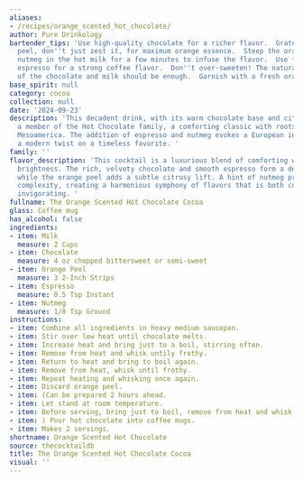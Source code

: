 ```yaml
---
aliases:
- /recipes/orange_scented_hot_chocolate/
author: Pure Drinkology
bartender_tips: 'Use high-quality chocolate for a richer flavor.  Grate the orange
  peel, don''t just zest it, for maximum orange essence.  Steep the orange peel and
  nutmeg in the hot milk for a few minutes to infuse the flavor.  Use freshly brewed
  espresso for a strong coffee flavor.  Don''t over-sweeten! The natural sweetness
  of the chocolate and milk should be enough.  Garnish with a fresh orange peel. '
base_spirit: null
category: cocoa
collection: null
date: '2024-09-23'
description: 'This decadent drink, with its warm chocolate base and citrus zest, is
  a member of the Hot Chocolate family, a comforting classic with roots in ancient
  Mesoamerica. The addition of espresso and nutmeg evokes a European influence, suggesting
  a modern twist on a timeless favorite. '
family: ''
flavor_description: 'This cocktail is a luxurious blend of comforting warmth and zesty
  brightness. The rich, velvety chocolate and smooth espresso form a decadent base,
  while the orange peel adds a subtle citrusy lift. A hint of nutmeg provides an earthy
  complexity, creating a harmonious symphony of flavors that is both comforting and
  invigorating. '
fullname: The Orange Scented Hot Chocolate Cocoa
glass: Coffee mug
has_alcohol: false
ingredients:
- item: Milk
  measure: 2 Cups
- item: Chocolate
  measure: 4 oz chopped bittersweet or semi-sweet
- item: Orange Peel
  measure: 3 2-Inch Strips
- item: Espresso
  measure: 0.5 Tsp Instant
- item: Nutmeg
  measure: 1/8 Tsp Ground
instructions:
- item: Combine all ingredients in heavy medium saucepan.
- item: Stir over low heat until chocolate melts.
- item: Increase heat and bring just to a boil, stirring often.
- item: Remove from heat and whisk untily frothy.
- item: Return to heat and bring to boil again.
- item: Remove from heat, whisk until frothy.
- item: Repeat heating and whisking once again.
- item: Discard orange peel.
- item: (Can be prepared 2 hours ahead.
- item: Let stand at room temperature.
- item: Before serving, bring just to boil, remove from heat and whisk until frothy.
- item: ) Pour hot chocolate into coffee mugs.
- item: Makes 2 servings.
shortname: Orange Scented Hot Chocolate
source: thecocktaildb
title: The Orange Scented Hot Chocolate Cocoa
visual: ''
---
```



